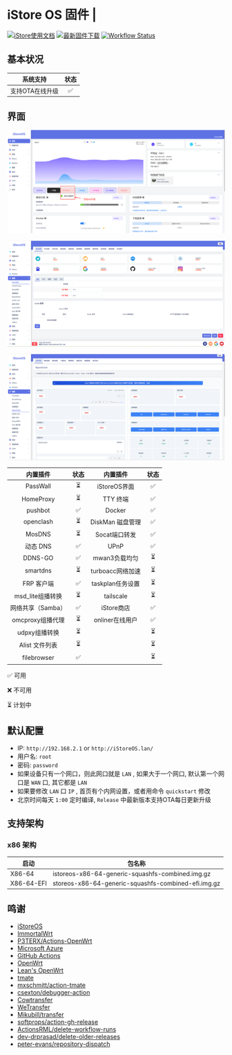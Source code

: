 # iStore OS 固件 | 

[![iStore使用文档](https://img.shields.io/badge/使用文档-iStore%20OS-brightgreen?style=flat-square)](https://doc.linkease.com/zh/guide/istoreos) [![最新固件下载](https://img.shields.io/github/v/release/draco-china/istoreos-rk35xx-actions?style=flat-square&label=最新固件下载)](../../releases/latest)
[![Workflow Status](https://github.com/Jaykwok2999/istoreos-actions/actions/workflows/Builser-istoreos-24.10.2-X86_64.yml/badge.svg)](https://github.com/Jaykwok2999/istoreos-actions/actions/workflows/Builser-istoreos-24.10.2-X86_64.yml)

## 基本状况
| 系统支持                      | 状态 |
|:----------------------------:|:----:|
| 支持OTA在线升级                | ✅  |

## 界面

![screenshots](./diy/iStoreOS1.png)

![screenshots](./diy/iStoreOS2.png)

![screenshots](./diy/iStoreOS3.png)


| 内置插件                 | 状态 | 内置插件         | 状态 |
|:------------------------:|:----:|:----------------:|:----:|
| PassWall                 | ⏳   | iStoreOS界面     | ✅   |
| HomeProxy                | ⏳   | TTY 终端         | ✅   |
| pushbot                  | ✅   |  Docker          | ✅   |
| openclash                | ⏳   | DiskMan 磁盘管理 | ✅   |
| MosDNS                   | ⏳  | Socat端口转发           | ✅   |
| 动态 DNS                 | ✅   | UPnP            | ✅   |
| DDNS-GO                 | ✅   | mwan3负载均匀            | ⏳   |
| smartdns                | ⏳   | turboacc网络加速         | ⏳   |
| FRP 客户端               | ✅   | taskplan任务设置         | ⏳   |
| msd_lite组播转换         | ⏳   |  tailscale       | ⏳   |
| 网络共享（Samba）        | ✅   |  iStore商店      | ✅   |
| omcproxy组播代理         | ⏳   |  onliner在线用户    | ✅   |
| udpxy组播转换            | ⏳   |               | ⏳   |
| Alist 文件列表           | ⏳   |                | ⏳   |
| filebrowser              | ✅   |               | ⏳   |

✅ 可用

❌ 不可用

⏳ 计划中


## 默认配置

- IP: `http://192.168.2.1` or `http://iStoreOS.lan/`
- 用户名: `root`
- 密码: `password`
- 如果设备只有一个网口，则此网口就是 `LAN` , 如果大于一个网口, 默认第一个网口是 `WAN` 口, 其它都是 `LAN`
- 如果要修改 `LAN` 口 `IP` , 首页有个内网设置，或者用命令 `quickstart` 修改
- 北京时间每天 `1:00` 定时编译, `Release` 中最新版本支持OTA每日更新升级
## 支持架构

### x86 架构

| 启动       | 包名称                                              |
| ---------- | --------------------------------------------------- |
| X86-64     | istoreos-x86-64-generic-squashfs-combined.img.gz    |
| X86-64-EFI | storeos-x86-64-generic-squashfs-combined-efi.img.gz |

## 鸣谢

- [iStoreOS](https://github.com/istoreos/istoreos)
- [ImmortalWrt](https://github.com/immortalwrt/immortalwrt)
- [P3TERX/Actions-OpenWrt](https://github.com/P3TERX/Actions-OpenWrt)
- [Microsoft Azure](https://azure.microsoft.com)
- [GitHub Actions](https://github.com/features/actions)
- [OpenWrt](https://github.com/openwrt/openwrt)
- [Lean&#39;s OpenWrt](https://github.com/coolsnowwolf/lede)
- [tmate](https://github.com/tmate-io/tmate)
- [mxschmitt/action-tmate](https://github.com/mxschmitt/action-tmate)
- [csexton/debugger-action](https://github.com/csexton/debugger-action)
- [Cowtransfer](https://cowtransfer.com)
- [WeTransfer](https://wetransfer.com/)
- [Mikubill/transfer](https://github.com/Mikubill/transfer)
- [softprops/action-gh-release](https://github.com/softprops/action-gh-release)
- [ActionsRML/delete-workflow-runs](https://github.com/ActionsRML/delete-workflow-runs)
- [dev-drprasad/delete-older-releases](https://github.com/dev-drprasad/delete-older-releases)
- [peter-evans/repository-dispatch](https://github.com/peter-evans/repository-dispatch)
